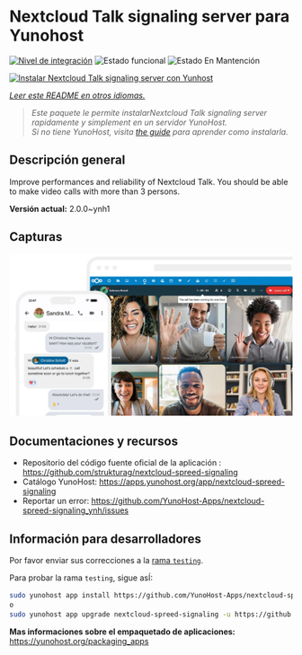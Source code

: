 <!--
Este archivo README esta generado automaticamente<https://github.com/YunoHost/apps/tree/master/tools/readme_generator>
No se debe editar a mano.
-->

# Nextcloud Talk signaling server para Yunohost

[![Nivel de integración](https://dash.yunohost.org/integration/nextcloud-spreed-signaling.svg)](https://ci-apps.yunohost.org/ci/apps/nextcloud-spreed-signaling/) ![Estado funcional](https://ci-apps.yunohost.org/ci/badges/nextcloud-spreed-signaling.status.svg) ![Estado En Mantención](https://ci-apps.yunohost.org/ci/badges/nextcloud-spreed-signaling.maintain.svg)

[![Instalar Nextcloud Talk signaling server con Yunhost](https://install-app.yunohost.org/install-with-yunohost.svg)](https://install-app.yunohost.org/?app=nextcloud-spreed-signaling)

*[Leer este README en otros idiomas.](./ALL_README.md)*

> *Este paquete le permite instalarNextcloud Talk signaling server rapidamente y simplement en un servidor YunoHost.*  
> *Si no tiene YunoHost, visita [the guide](https://yunohost.org/install) para aprender como instalarla.*

## Descripción general

Improve performances and reliability of Nextcloud Talk. You should be able to make video calls with more than 3 persons.


**Versión actual:** 2.0.0~ynh1

## Capturas

![Captura de Nextcloud Talk signaling server](./doc/screenshots/nextcloud-hub7-talk-preview.webp)

## Documentaciones y recursos

- Repositorio del código fuente oficial de la aplicación : <https://github.com/strukturag/nextcloud-spreed-signaling>
- Catálogo YunoHost: <https://apps.yunohost.org/app/nextcloud-spreed-signaling>
- Reportar un error: <https://github.com/YunoHost-Apps/nextcloud-spreed-signaling_ynh/issues>

## Información para desarrolladores

Por favor enviar sus correcciones a la [rama `testing`](https://github.com/YunoHost-Apps/nextcloud-spreed-signaling_ynh/tree/testing).

Para probar la rama `testing`, sigue asÍ:

```bash
sudo yunohost app install https://github.com/YunoHost-Apps/nextcloud-spreed-signaling_ynh/tree/testing --debug
o
sudo yunohost app upgrade nextcloud-spreed-signaling -u https://github.com/YunoHost-Apps/nextcloud-spreed-signaling_ynh/tree/testing --debug
```

**Mas informaciones sobre el empaquetado de aplicaciones:** <https://yunohost.org/packaging_apps>
